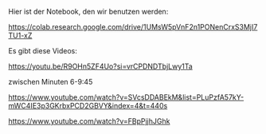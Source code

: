Hier ist der Notebook, den wir benutzen werden:

https://colab.research.google.com/drive/1UMsW5pVnF2n1PONenCrxS3MjI7TU1-xZ

Es gibt diese Videos:

https://youtu.be/R9OHn5ZF4Uo?si=vrCPDNDTbjLwy1Ta


zwischen Minuten 6-9:45

https://www.youtube.com/watch?v=SVcsDDABEkM&list=PLuPzfA57kY-mWC4IE3p3GKrbxPCD2GBVY&index=4&t=440s

https://www.youtube.com/watch?v=FBpPjjhJGhk

